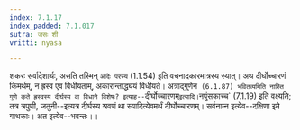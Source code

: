 ```yaml
---
index: 7.1.17
index_padded: 7.1.017
sutra: जसः शी
vritti: nyasa

---
```

शकरः सर्वादेशार्थः, असति तस्मिन् `आदेः परस्य` (1.1.54) इति वचनादकारमात्रस्य स्यात्। अथ दीर्घोच्चारणं किमर्थम्, न ह्रस्व एव विधीयताम्, अकारान्ताद्ध्ययं विधीयते। अत्राद्गुणेन` (6.1.87) भवितव्यमिति नास्ति गुणे कृते ह्रस्वस्य दीर्घस्य वा विधाने विशेषः? इत्याह--`दीर्घोच्चारणम्` इत्यादि। `नपुंसकाच्च` (7.1.19) इति वक्ष्यति; तत्र त्रपुणी, जतुनी--इत्यत्र दीर्घस्य श्रवणं था स्यादित्येवमर्थं दीर्घोच्चारणम्।
सर्वनाम्न इत्येव--दक्षिणा इमे गाथकाः। अत इत्येव--भवन्तः।।